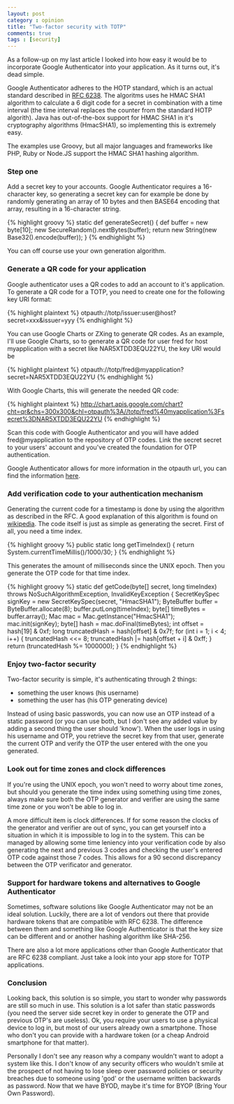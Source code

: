 ```yaml
---
layout: post
category : opinion
title: "Two-factor security with TOTP"
comments: true
tags : [security]
---
```


As a follow-up on my last article I looked into how easy it would be to incorporate Google Authenticator into your application. As it turns out, it's dead simple.

Google Authenticator adheres to the HOTP standard, which is an actual standard described in [RFC 6238](http://tools.ietf.org/html/rfc6238). The algoritms uses he 
HMAC SHA1 algorithm to calculate a 6 digit code for a secret in combination with a time interval (the time interval replaces the counter from the standard HOTP algorith).
Java has out-of-the-box support for HMAC SHA1 in it's cryptography algorithms (HmacSHA1), so implementing this is extremely easy.

The examples use Groovy, but all major languages and frameworks like PHP, Ruby or Node.JS  support the HMAC SHA1 hashing algorithm.<!--more-->

### Step one

Add a secret key to your accounts. Google Authenticator requires a 16-character key, so generating a secret key can for example be done by randomly generating an array of 10 bytes and then 
BASE64 encoding that array, resulting in a 16-character string.
 
{% highlight groovy %}
static def generateSecret() {
    def buffer = new byte[10];
    new SecureRandom().nextBytes(buffer);
    return new String(new Base32().encode(buffer));
}
{% endhighlight %}

You can off course use your own generation algorithm.

### Generate a QR code for your application

Google authenticator uses a QR codes to add an account to it's application. To generate a QR code for a TOTP, you need to create one for the following key URI format:

{% highlight plaintext %}
    otpauth://totp/issuer:user@host?secret=xxx&issuer=yyy
{% endhighlight %}

You can use Google Charts or ZXing to generate QR codes. As an example, I'll use Google Charts, so to generate a QR code for user fred for host myapplication 
with a secret like NAR5XTDD3EQU22YU, the key URI would be

{% highlight plaintext %}
    otpauth://totp/fred@myapplication?secret=NAR5XTDD3EQU22YU
{% endhighlight %}

With Google Charts, this will generate the needed QR code: 

{% highlight plaintext %}
    http://chart.apis.google.com/chart?cht=qr&chs=300x300&chl=otpauth%3A//totp/fred%40myapplication%3Fsecret%3DNAR5XTDD3EQU22YU
{% endhighlight %}

Scan this code with Google Authenticator and you will have added fred@myapplication to the repository of OTP codes. Link the secret secret to your users' account and you've
created the foundation for OTP authentication.

Google Authenticator allows for more information in the otpauth url, you can find the information [here](https://code.google.com/p/google-authenticator/wiki/KeyUriFormat).

### Add verification code to your authentication mechanism

Generating the current code for a timestamp is done by using the algorithm as described in the RFC. A good explanation of this algorithm is found on 
[wikipedia](http://en.wikipedia.org/wiki/Time-based_One-time_Password_Algorithm). The code itself is just as simple as generating the secret. First of all, you 
need a time index.

{% highlight groovy %}
public static long getTimeIndex() {
    return System.currentTimeMillis()/1000/30;
}
{% endhighlight %}

This generates the amount of milliseconds since the UNIX epoch. Then you generate the OTP code for that time index.

{% highlight groovy %}
static def getCode(byte[] secret, long timeIndex) 
              throws NoSuchAlgorithmException, InvalidKeyException {
    SecretKeySpec signKey = new SecretKeySpec(secret, "HmacSHA1");
    ByteBuffer buffer = ByteBuffer.allocate(8);
    buffer.putLong(timeIndex);
    byte[] timeBytes = buffer.array();
    Mac mac = Mac.getInstance("HmacSHA1");
    mac.init(signKey);
    byte[] hash = mac.doFinal(timeBytes);
    int offset = hash[19] & 0xf;
    long truncatedHash = hash[offset] & 0x7f;
    for (int i = 1; i < 4; i++) {
        truncatedHash <<= 8;
        truncatedHash |= hash[offset + i] & 0xff;
    }
    return (truncatedHash %= 1000000);
}
{% endhighlight %}


### Enjoy two-factor security

Two-factor security is simple, it's authenticating through 2 things:

* something the user knows (his username)
* something the user has (his OTP generating device)

Instead of using basic passwords, you can now use an OTP instead of a static password (or you can use both, but I don't see any added value by adding a second thing
the user should 'know'). When the user logs in using his username and OTP, you retrieve the secret key from that user, generate the current OTP and verify the OTP the 
user entered with the one you generated. 

### Look out for time zones and clock differences

If you're using the UNIX epoch, you won't need to worry about time zones, but should you generate the time index using something using time zones, always make sure 
both the OTP generator and verifier are using the same time zone or you won't be able to log in.

A more difficult item is clock differences. If for some reason the clocks of the generator and verifier are out of sync, you can get yourself into a situation in which 
it is impossible to log in to the system. This can be managed by allowing some time leniency into your verification code by also generating the next and previous 3 codes
and checking the user's entered OTP code against those 7 codes.
This allows for a 90 second discrepancy between the OTP verificator and generator.

### Support for hardware tokens and alternatives to Google Authenticator

Sometimes, software solutions like Google Authenticator may not be an ideal solution. Luckily, there are a lot of vendors out there that provide hardware tokens that
are compatible with RFC 6238. The difference between them and something like Google Authenticator is that the key size can be different and or another hashing algorithm
like SHA-256.

There are also a lot more applications other than Google Authenticator that are RFC 6238 compliant. Just take a look into your app store for TOTP applications.

### Conclusion

Looking back, this solution is so simple, you start to wonder why passwords are still so much in use. This solution is a lot safer than static passwords (you need the server
side secret key in order to generate the OTP and previous OTP's are useless). Ok, you require your users to use a physical device to log in, but most of our users already
own a smartphone. Those who don't you can provide with a hardware token (or a cheap Android smartphone for that matter).

Personally I don't see any reason why a company wouldn't want to adopt a system like this. I don't know of any security officers who wouldn't smile at the prospect of not
having to lose sleep over password policies or security breaches due to someone using 'god' or the username written backwards as password. Now that we have BYOD, maybe it's time
for BYOP (Bring Your Own Password).
